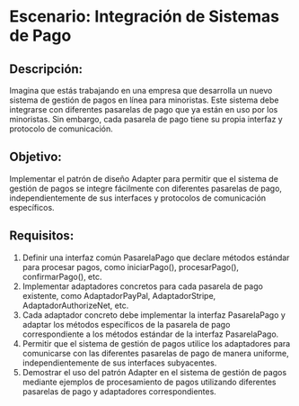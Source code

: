 # Escenario: Integración de Sistemas de Pago

## Descripción:

Imagina que estás trabajando en una empresa que desarrolla un nuevo sistema de gestión de pagos en línea para minoristas. Este sistema debe integrarse con diferentes pasarelas de pago que ya están en uso por los minoristas. Sin embargo, cada pasarela de pago tiene su propia interfaz y protocolo de comunicación.

## Objetivo:

Implementar el patrón de diseño Adapter para permitir que el sistema de gestión de pagos se integre fácilmente con diferentes pasarelas de pago, independientemente de sus interfaces y protocolos de comunicación específicos.

## Requisitos:

1. Definir una interfaz común PasarelaPago que declare métodos estándar para procesar pagos, como iniciarPago(), procesarPago(), confirmarPago(), etc.
2. Implementar adaptadores concretos para cada pasarela de pago existente, como AdaptadorPayPal, AdaptadorStripe, AdaptadorAuthorizeNet, etc.
3. Cada adaptador concreto debe implementar la interfaz PasarelaPago y adaptar los métodos específicos de la pasarela de pago correspondiente a los métodos estándar de la interfaz PasarelaPago.
4. Permitir que el sistema de gestión de pagos utilice los adaptadores para comunicarse con las diferentes pasarelas de pago de manera uniforme, independientemente de sus interfaces subyacentes.
5. Demostrar el uso del patrón Adapter en el sistema de gestión de pagos mediante ejemplos de procesamiento de pagos utilizando diferentes pasarelas de pago y adaptadores correspondientes.